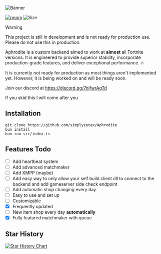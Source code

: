 ![Banner](https://github.com/simplyzetax/Aphrodite/assets/38991189/e81f199d-24bd-47c0-a181-070aa03d43e1)


[![pnpm](https://img.shields.io/badge/maintained%20with-bun-ac98ff.svg?style=for-the-badge&logo=bun)](https://bun.sh/) 
![Size](https://img.shields.io/github/repo-size/simplyzetax/Aphrodite?label=Size&style=for-the-badge)

> [!WARNING]
> This project is still in development and is not ready for production use. Please do not use this in production.

Aphrodite is a custom backend aimed to work at **almost** all Fortnite versions. It is engineered to provide superior stability, incorporate production-grade features, and deliver exceptional performance. 🔥

It is currently not ready for production as most things aren't implemented yet. However, it is being worked on and will be ready soon.

Join our discord at https://discord.gg/7njfwrAqTd

If you skid this I will come after you

## Installation
`git clone https://github.com/simplyzetax/Aphrodite`  
`bun install`  
`bun run src/index.ts`

## Features Todo

- [ ] Add heartbeat system
- [ ] Add advanced matchmaker
- [ ] Add XMPP (maybe)
- [ ] Add easy way to only allow your self build client dll to connect to the backend and add gameserver side check endpoint
- [ ] Add automatic shop changing every day
- [ ] Easy to use and set up
- [ ] Customizable
- [x] Frequently updated
- [ ] New item shop every day **automatically**
- [x] Fully featured matchmaker with queue

## Star History

[![Star History Chart](https://api.star-history.com/svg?repos=simplyzetax/Aphrodite&type=Date)](https://star-history.com/#simplyzetax/Aphrodite&Date)
